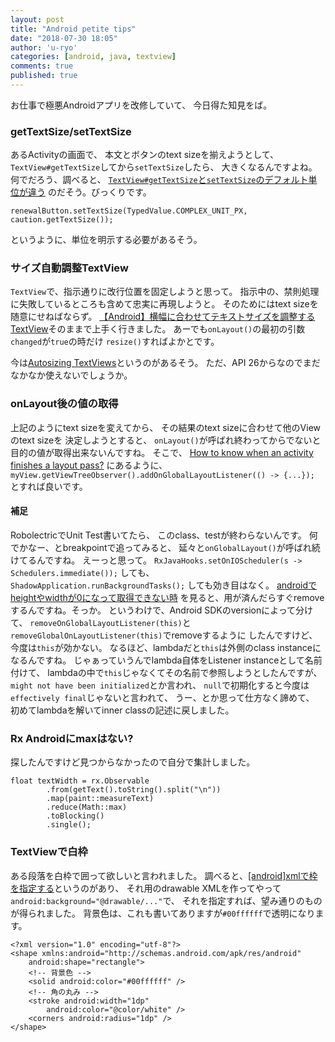 ```yaml
---
layout: post
title: "Android petite tips"
date: "2018-07-30 18:05"
author: 'u-ryo'
categories: [android, java, textview]
comments: true
published: true
---
```

お仕事で極悪Androidアプリを改修していて、
今日得た知見をば。

### getTextSize/setTextSize

あるActivityの画面で、
本文とボタンのtext sizeを揃えようとして、
`TextView#getTextSize`してから`setTextSize`したら、
大きくなるんですよね。何でだろう、調べると、
[`TextView#getTextSize`と`setTextSize`のデフォルト単位が違う](http://yamato-iphone.blogspot.com/2012/02/gettextsizesettextsize.html)
のだそう。びっくりです。

```
renewalButton.setTextSize(TypedValue.COMPLEX_UNIT_PX, caution.getTextSize());
```

というように、単位を明示する必要があるそう。


### サイズ自動調整TextView

`TextView`で、指示通りに改行位置を固定しようと思って。
指示中の、禁則処理に失敗しているところも含めて忠実に再現しようと。
そのためにはtext sizeを随意にせねばならず。
[【Android】横幅に合わせてテキストサイズを調整するTextView](https://gist.github.com/STAR-ZERO/2934490)そのままで上手く行きました。
あーでも`onLayout()`の最初の引数`changed`が`true`の時だけ
`resize()`すればよかとです。

今は[Autosizing TextViews](https://developer.android.com/guide/topics/ui/look-and-feel/autosizing-textview)というのがあるそう。
ただ、API 26からなのでまだなかなか使えないでしょうか。


### onLayout後の値の取得

上記のようにtext sizeを変えてから、
その結果のtext sizeに合わせて他のViewのtext sizeを
決定しようとすると、
`onLayout()`が呼ばれ終わってからでないと
目的の値が取得出来ないんですね。
そこで、
[How to know when an activity finishes a layout pass?](https://stackoverflow.com/questions/8418868/how-to-know-when-an-activity-finishes-a-layout-pass)
にあるように、
`myView.getViewTreeObserver().addOnGlobalLayoutListener(() -> {...});`
とすれば良いです。

#### 補足

RobolectricでUnit Test書いてたら、
このclass、testが終わらないんです。
何でかなー、とbreakpointで追ってみると、
延々と`onGlobalLayout()`が呼ばれ続けてるんですね。
えーっと思って。
`RxJavaHooks.setOnIOScheduler(s -> Schedulers.immediate());`
しても、
`ShadowApplication.runBackgroundTasks();`
しても効き目はなく。
[androidでheightやwidthが0になって取得できない時](http://shim0mura.hatenadiary.jp/entry/2016/01/11/013000)
を見ると、用が済んだらすぐremoveするんですね。そっか。
というわけで、Android SDKのversionによって分けて、
`removeOnGlobalLayoutListener(this)`と
`removeGlobalOnLayoutListener(this)`でremoveするように
したんですけど、今度は`this`が効かない。
なるほど、lambdaだと`this`は外側のclass instanceになるんですね。
じゃぁっていうんでlambda自体をListener instanceとして名前付けて、
lambdaの中で`this`じゃなくてその名前で参照しようとしたんですが、
`might not have been initialized`とか言われ、
`null`で初期化すると今度は`effectively final`じゃないと言われて、
うー、とか思って仕方なく諦めて、
初めてlambdaを解いてinner classの記述に戻しました。


### Rx Androidにmaxはない?

探したんですけど見つからなかったので自分で集計しました。

```
float textWidth = rx.Observable
        .from(getText().toString().split("\n"))
        .map(paint::measureText)
        .reduce(Math::max)
        .toBlocking()
        .single();
```

### TextViewで白枠

ある段落を白枠で囲って欲しいと言われました。
調べると、[[android]xmlで枠を指定する](https://qiita.com/Yuki_Yamada/items/15fc68dc88b57734149b)というのがあり、
それ用のdrawable XMLを作ってやって`android:background="@drawable/..."`で、
それを指定すれば、望み通りのものが得られました。
背景色は、これも書いてありますが`#00ffffff`で透明になります。

```
<?xml version="1.0" encoding="utf-8"?>
<shape xmlns:android="http://schemas.android.com/apk/res/android"
    android:shape="rectangle">
    <!-- 背景色 -->
    <solid android:color="#00ffffff" />
    <!-- 角の丸み -->
    <stroke android:width="1dp"
        android:color="@color/white" />
    <corners android:radius="1dp" />
</shape>
```
